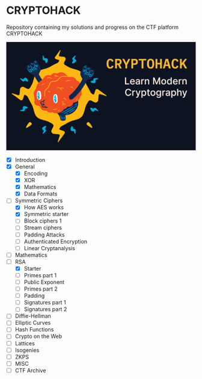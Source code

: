 # CRYPTOHACK

Repository containing my solutions and progress on the CTF platform CRYPTOHACK

![image](./img/proxy-image.png)

- [x] Introduction
- [x] General
    - [x] Encoding
    - [x] XOR
    - [x] Mathematics
    - [x] Data Formats
- [ ] Symmetric Ciphers
    - [x] How AES works
    - [x] Symmetric starter
    - [ ] Block ciphers 1
    - [ ] Stream ciphers
    - [ ] Padding Attacks
    - [ ] Authenticated Encryption
    - [ ] Linear Cryptanalysis
- [ ] Mathematics
- [ ] RSA
    - [x] Starter
    - [ ] Primes part 1
    - [ ] Public Exponent
    - [ ] Primes part 2
    - [ ] Padding
    - [ ] Signatures part 1
    - [ ] Signatures part 2
- [ ] Diffie-Hellman
- [ ] Elliptic Curves
- [ ] Hash Functions
- [ ] Crypto on the Web
- [ ] Lattices
- [ ] Isogenies
- [ ] ZKPS
- [ ] MISC
- [ ] CTF Archive

